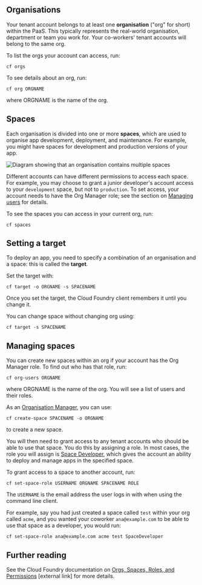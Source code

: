 ## Organisations

Your tenant account belongs to at least one **organisation** ("org" for short) within the PaaS. This typically represents the real-world organisation, department or team you work for. Your co-workers' tenant accounts will belong to the same org. 

To list the orgs your account can access, run:

``cf orgs``

To see details about an org, run:

``cf org ORGNAME``

where ORGNAME is the name of the org.

## Spaces

Each organisation is divided into one or more **spaces**, which are used to organise app development, deployment, and maintenance. For example, you might have spaces for development and production versions of your app.

![Diagram showing that an organisation contains multiple spaces](/img/org-spaces.png)

Different accounts can have different permissions to access each space. For example, you may choose to grant a junior developer's account access to your ``development`` space, but not to ``production``. To set access, your account needs to have the Org Manager role; see the section on [Managing users](/manage-users) for details.

To see the spaces you can access in your current org, run:

``cf spaces``

## Setting a target

To deploy an app, you need to specify a combination of an organisation and a space: this is called the **target**.

Set the target with:

``cf target -o ORGNAME -s SPACENAME``

Once you set the target, the Cloud Foundry client remembers it until you change it.

You can change space without changing org using:

``cf target -s SPACENAME``

## Managing spaces

You can create new spaces within an org if your account has the Org Manager  role. To find out who has that role, run:

``cf org-users ORGNAME``

where ORGNAME is the name of the org. You will see a list of users and their roles.

As an [Organisation Manager](), you can use:

``cf create-space SPACENAME -o ORGNAME`` 

to create a new space.

You will then need to grant access to any tenant accounts who should be able to use that space. You do this by assigning a role. In most cases, the role you will assign is [Space Developer](), which gives the account an ability to deploy and manage apps in the specified space.

To grant access to a space to another account, run:

``cf set-space-role USERNAME ORGNAME SPACENAME ROLE``

The ``USERNAME`` is the email address the user logs in with when using the command line client.

For example, say you had just created a space called ``test`` within your org called ``acme``, and you wanted your coworker ``ana@example.com`` to be able to use that space as a developer, you would run:

``cf set-space-role ana@example.com acme test SpaceDeveloper``


## Further reading

See the Cloud Foundry documentation on [Orgs, Spaces, Roles, and Permissions](https://docs.cloudfoundry.org/concepts/roles.html) [external link] for more details.